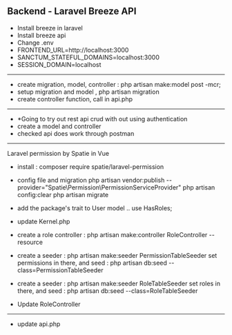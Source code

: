 ## Backend - Laravel Breeze API

- Install breeze in laravel
- Install breeze api 
- Change .env
- FRONTEND_URL=http://localhost:3000
- SANCTUM_STATEFUL_DOMAINS=localhost:3000
- SESSION_DOMAIN=localhost

------

- create migration, model, controller : php artisan make:model post -mcr;
- setup migration and model , php artisan migration
- create controller function, call in api.php

-------

- *Going to try out rest api crud with out using authentication
- create a model and controller
- checked api does work through postman

------------------

Laravel permission by Spatie in Vue

- install : composer require spatie/laravel-permission
- config file and migration
    php artisan vendor:publish --provider="Spatie\Permission\PermissionServiceProvider"
    php artisan config:clear
    php artisan migrate
- add the package's trait to User model
    ..  use HasRoles;
- update Kernel.php
- create a role controller : php artisan make:controller RoleController -- resource
- create a seeder : php artisan make:seeder PermissionTableSeeder 
    set permissions in there, and seed : php artisan db:seed --class=PermissionTableSeeder
- create a seeder : php artisan make:seeder RoleTableSeeder 
   set roles in there, and seed : php artisan db:seed --class=RoleTableSeeder   

- Update RoleController

----------------

- update api.php